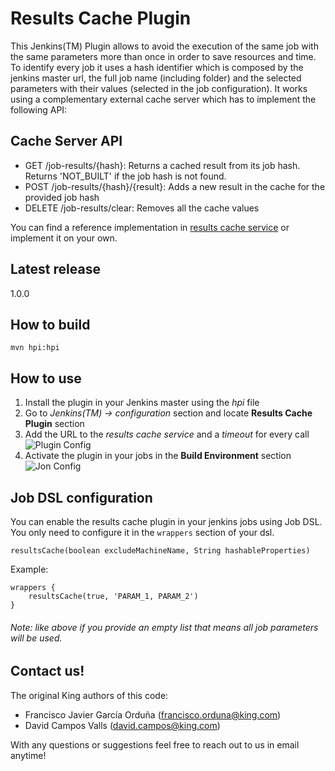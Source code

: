 Results Cache Plugin
====================
This Jenkins(TM) Plugin allows to avoid the execution of the same job with the same parameters more than once in order
to save resources and time.
To identify every job it uses a hash identifier which is composed by the jenkins master url, the full job name (including folder) and
the selected parameters with their values (selected in the job configuration).
It works using a complementary external cache server which has to implement the following API:

Cache Server API
----------------
* GET /job-results/{hash}: Returns a cached result from its job hash. Returns 'NOT_BUILT' if the job hash is not found.
* POST /job-results/{hash}/{result}: Adds a new result in the cache for the provided job hash
* DELETE /job-results/clear: Removes all the cache values

You can find a reference implementation in [results cache service](https://github.com/king/results-cache-service) or implement it on your own.

Latest release
--------------
1.0.0

How to build
------------
```mvn hpi:hpi```

How to use
----------
1. Install the plugin in your Jenkins master using the *hpi* file
2. Go to *Jenkins(TM) -> configuration* section and locate **Results Cache Plugin** section
3. Add the URL to the *results cache service* and a *timeout* for every call ![Plugin Config](./docs/plugin-config.png)
4. Activate the plugin in your jobs in the **Build Environment** section ![Jon Config](./docs/job-config.png)

Job DSL configuration
---------------------
You can enable the results cache plugin in your jenkins jobs using Job DSL. You only need to configure it in the `wrappers` section of your dsl.

```
resultsCache(boolean excludeMachineName, String hashableProperties)
```

Example:
```
wrappers {
    resultsCache(true, 'PARAM_1, PARAM_2')
}
```


###### Note: like above if you provide an empty list that means all job parameters will be used.

Contact us!
------------

The original King authors of this code:

 - Francisco Javier García Orduña (francisco.orduna@king.com)
 - David Campos Valls (david.campos@king.com)

With any questions or suggestions feel free to reach out to us in email anytime!
